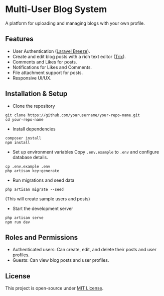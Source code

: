 # Multi-User Blog System

A platform for uploading and managing blogs with your own profile.

## Features

- User Authentication ([Laravel Breeze](https://github.com/laravel/breeze)).
- Create and edit blog posts with a rich text editor ([Trix](https://trix-editor.org/)).
- Comments and Likes for posts.
- Notifications for Likes and Comments.
- File attachment support for posts.
- Responsive UI/UX.


## Installation & Setup

- Clone the repository
```shell
git clone https://github.com/yourusername/your-repo-name.git
cd your-repo-name
```

- Install dependencies
```shell
composer install
npm install
```

- Set up environment variables
Copy `.env.example` to `.env` and configure database details.
```shell
cp .env.example .env
php artisan key:generate
```

- Run migrations and seed data
```shell
php artisan migrate --seed
```
(This will create sample users and posts)

- Start the development server
```shell
php artisan serve
npm run dev
```


## Roles and Permissions

- Authenticated users: Can create, edit, and delete their posts and user profiles.
- Guests: Can view blog posts and user profiles.


## License

This project is open-source under [MIT License](https://opensource.org/licenses/MIT).
